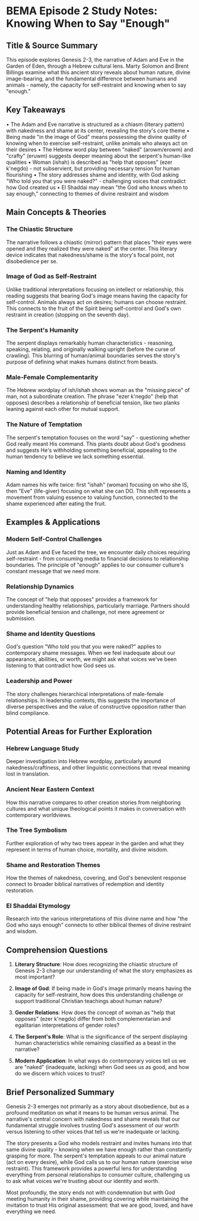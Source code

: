 # BEMA Episode 2 Study Notes: Knowing When to Say "Enough"

## Title & Source Summary

This episode explores Genesis 2-3, the narrative of Adam and Eve in the Garden of Eden, through a Hebrew cultural lens. Marty Solomon and Brent Billings examine what this ancient story reveals about human nature, divine image-bearing, and the fundamental difference between humans and animals - namely, the capacity for self-restraint and knowing when to say "enough."

## Key Takeaways

• The Adam and Eve narrative is structured as a chiasm (literary pattern) with nakedness and shame at its center, revealing the story's core theme
• Being made "in the image of God" means possessing the divine quality of knowing when to exercise self-restraint, unlike animals who always act on their desires
• The Hebrew word play between "naked" (arowm/erowm) and "crafty" (eruwm) suggests deeper meaning about the serpent's human-like qualities
• Woman (ishah) is described as "help that opposes" (ezer k'negdo) - not subservient, but providing necessary tension for human flourishing
• The story addresses shame and identity, with God asking "Who told you that you were naked?" - challenging voices that contradict how God created us
• El Shaddai may mean "the God who knows when to say enough," connecting to themes of divine restraint and wisdom

## Main Concepts & Theories

### The Chiastic Structure

The narrative follows a chiastic (mirror) pattern that places "their eyes were opened and they realized they were naked" at the center. This literary device indicates that nakedness/shame is the story's focal point, not disobedience per se.

### Image of God as Self-Restraint

Unlike traditional interpretations focusing on intellect or relationship, this reading suggests that bearing God's image means having the capacity for self-control. Animals always act on desires; humans can choose restraint. This connects to the fruit of the Spirit being self-control and God's own restraint in creation (stopping on the seventh day).

### The Serpent's Humanity

The serpent displays remarkably human characteristics - reasoning, speaking, relating, and originally walking upright (before the curse of crawling). This blurring of human/animal boundaries serves the story's purpose of defining what makes humans distinct from beasts.

### Male-Female Complementarity

The Hebrew wordplay of ish/ishah shows woman as the "missing piece" of man, not a subordinate creation. The phrase "ezer k'negdo" (help that opposes) describes a relationship of beneficial tension, like two planks leaning against each other for mutual support.

### The Nature of Temptation

The serpent's temptation focuses on the word "say" - questioning whether God really meant His command. This plants doubt about God's goodness and suggests He's withholding something beneficial, appealing to the human tendency to believe we lack something essential.

### Naming and Identity

Adam names his wife twice: first "ishah" (woman) focusing on who she IS, then "Eve" (life-giver) focusing on what she can DO. This shift represents a movement from valuing essence to valuing function, connected to the shame experienced after eating the fruit.

## Examples & Applications

### Modern Self-Control Challenges

Just as Adam and Eve faced the tree, we encounter daily choices requiring self-restraint - from consuming media to financial decisions to relationship boundaries. The principle of "enough" applies to our consumer culture's constant message that we need more.

### Relationship Dynamics

The concept of "help that opposes" provides a framework for understanding healthy relationships, particularly marriage. Partners should provide beneficial tension and challenge, not mere agreement or submission.

### Shame and Identity Questions

God's question "Who told you that you were naked?" applies to contemporary shame messages. When we feel inadequate about our appearance, abilities, or worth, we might ask what voices we've been listening to that contradict how God sees us.

### Leadership and Power

The story challenges hierarchical interpretations of male-female relationships. In leadership contexts, this suggests the importance of diverse perspectives and the value of constructive opposition rather than blind compliance.

## Potential Areas for Further Exploration

### Hebrew Language Study

Deeper investigation into Hebrew wordplay, particularly around nakedness/craftiness, and other linguistic connections that reveal meaning lost in translation.

### Ancient Near Eastern Context

How this narrative compares to other creation stories from neighboring cultures and what unique theological points it makes in conversation with contemporary worldviews.

### The Tree Symbolism

Further exploration of why two trees appear in the garden and what they represent in terms of human choice, mortality, and divine wisdom.

### Shame and Restoration Themes

How the themes of nakedness, covering, and God's benevolent response connect to broader biblical narratives of redemption and identity restoration.

### El Shaddai Etymology

Research into the various interpretations of this divine name and how "the God who says enough" connects to other biblical themes of divine restraint and wisdom.

## Comprehension Questions

1. **Literary Structure**: How does recognizing the chiastic structure of Genesis 2-3 change our understanding of what the story emphasizes as most important?

2. **Image of God**: If being made in God's image primarily means having the capacity for self-restraint, how does this understanding challenge or support traditional Christian teachings about human nature?

3. **Gender Relations**: How does the concept of woman as "help that opposes" (ezer k'negdo) differ from both complementarian and egalitarian interpretations of gender roles?

4. **The Serpent's Role**: What is the significance of the serpent displaying human characteristics while remaining classified as a beast in the narrative?

5. **Modern Application**: In what ways do contemporary voices tell us we are "naked" (inadequate, lacking) when God sees us as good, and how do we discern which voices to trust?

## Brief Personalized Summary

Genesis 2-3 emerges not primarily as a story about disobedience, but as a profound meditation on what it means to be human versus animal. The narrative's central concern with nakedness and shame reveals that our fundamental struggle involves trusting God's assessment of our worth versus listening to other voices that tell us we're inadequate or lacking.

The story presents a God who models restraint and invites humans into that same divine quality - knowing when we have enough rather than constantly grasping for more. The serpent's temptation appeals to our animal nature (act on every desire), while God calls us to our human nature (exercise wise restraint). This framework provides a powerful lens for understanding everything from personal relationships to consumer culture, challenging us to ask what voices we're trusting about our identity and worth.

Most profoundly, the story ends not with condemnation but with God meeting humanity in their shame, providing covering while maintaining the invitation to trust His original assessment: that we are good, loved, and have everything we need.
